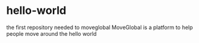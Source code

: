 # hello-world
the first repository needed to moveglobal
MoveGlobal is a platform to help people move around the hello world
